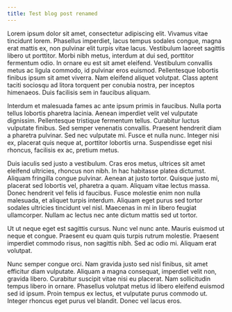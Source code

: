 ```yaml
---
title: Test blog post renamed
---
```

Lorem ipsum dolor sit amet, consectetur adipiscing elit. Vivamus vitae tincidunt lorem. Phasellus imperdiet, lacus tempus sodales congue, magna erat mattis ex, non pulvinar elit turpis vitae lacus. Vestibulum laoreet sagittis libero ut porttitor. Morbi nibh metus, interdum at dui sed, porttitor fermentum odio. In ornare eu est sit amet eleifend. Vestibulum convallis metus ac ligula commodo, id pulvinar eros euismod. Pellentesque lobortis finibus ipsum sit amet viverra. Nam eleifend aliquet volutpat. Class aptent taciti sociosqu ad litora torquent per conubia nostra, per inceptos himenaeos. Duis facilisis sem in faucibus aliquam.

Interdum et malesuada fames ac ante ipsum primis in faucibus. Nulla porta tellus lobortis pharetra lacinia. Aenean imperdiet velit vel vulputate dignissim. Pellentesque tristique fermentum tellus. Curabitur luctus vulputate finibus. Sed semper venenatis convallis. Praesent hendrerit diam a pharetra pulvinar. Sed nec vulputate mi. Fusce et nulla nunc. Integer nisi ex, placerat quis neque at, porttitor lobortis urna. Suspendisse eget nisi rhoncus, facilisis ex ac, pretium metus.

Duis iaculis sed justo a vestibulum. Cras eros metus, ultrices sit amet eleifend ultricies, rhoncus non nibh. In hac habitasse platea dictumst. Aliquam fringilla congue pulvinar. Aenean at justo tortor. Quisque justo mi, placerat sed lobortis vel, pharetra a quam. Aliquam vitae lectus massa. Donec hendrerit vel felis id faucibus. Fusce molestie enim non nulla malesuada, et aliquet turpis interdum. Aliquam eget purus sed tortor sodales ultricies tincidunt vel nisl. Maecenas in mi in libero feugiat ullamcorper. Nullam ac lectus nec ante dictum mattis sed ut tortor.

Ut ut neque eget est sagittis cursus. Nunc vel nunc ante. Mauris euismod ut neque et congue. Praesent eu quam quis turpis rutrum molestie. Praesent imperdiet commodo risus, non sagittis nibh. Sed ac odio mi. Aliquam erat volutpat.

Nunc semper congue orci. Nam gravida justo sed nisl finibus, sit amet efficitur diam vulputate. Aliquam a magna consequat, imperdiet velit non, gravida libero. Curabitur suscipit vitae nisi eu placerat. Nam sollicitudin tempus libero in ornare. Phasellus volutpat metus id libero eleifend euismod sed id ipsum. Proin tempus ex lectus, et vulputate purus commodo ut. Integer rhoncus eget purus vel blandit. Donec vel lacus eros.
